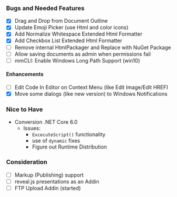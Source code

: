 ### Bugs and Needed Features
* [x] Drag and Drop from Document Outline
* [x] Update Emoji Picker (use Html and color icons)
* [x] Add Normalize Whitespace Extended Html Formatter
* [x] Add Checkbox List Extended Html Formatter
* [ ] Remove internal HtmlPackager and Replace with NuGet Package
* [ ] Allow saving documents as admin when permissions fail
* [ ] mmCLI: Enable Windows Long Path Support (win10)

#### Enhancements
* [ ] Edit Code In Editor on Context Menu (like Edit Image/Edit HREF)
* [x] Move some dialogs (like new version) to Windows Notifications

### Nice to Have
* Conversion .NET Core 6.0  
	* Issues:
		* `ExcecuteScript()` functionality
		* use of `dynamic` fixes
		* Figure out Runtime Distribution

### Consideration
* [ ] Markup (Publishing) support
* [ ] reveal.js presentations as an Addin
* [ ] FTP Upload Addin (started)

